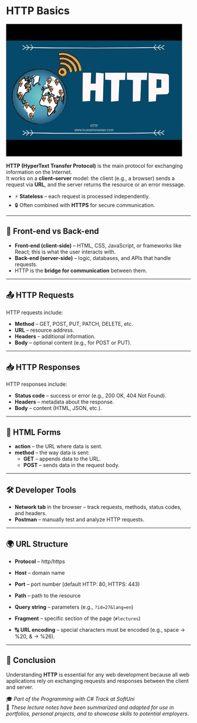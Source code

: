 # HTTP Basics

![HTTP](Images/HTTP.jpg)

**HTTP (HyperText Transfer Protocol)** is the main protocol for exchanging information on the Internet.  
It works on a **client–server** model: the client (e.g., a browser) sends a request via **URL**, and the server returns the resource or an error message.  

- ⚡ **Stateless** – each request is processed independently.  
- 🔒 Often combined with **HTTPS** for secure communication.

---

## 🧭 Front-end vs Back-end

- **Front-end (client-side)** – HTML, CSS, JavaScript, or frameworks like React; this is what the user interacts with.  
- **Back-end (server-side)** – logic, databases, and APIs that handle requests.  
- HTTP is the **bridge for communication** between them.

---

## 📤 HTTP Requests

HTTP requests include:  
- **Method** – GET, POST, PUT, PATCH, DELETE, etc.  
- **URL** – resource address.  
- **Headers** – additional information.  
- **Body** – optional content (e.g., for POST or PUT).

---

## 📥 HTTP Responses

HTTP responses include:  
- **Status code** – success or error (e.g., 200 OK, 404 Not Found).  
- **Headers** – metadata about the response.  
- **Body** – content (HTML, JSON, etc.).

---

## 📝 HTML Forms

- **action** – the URL where data is sent.  
- **method** – the way data is sent:  
  - **GET** – appends data to the URL.  
  - **POST** – sends data in the request body.

---

## 🛠️ Developer Tools

- **Network tab** in the browser – track requests, methods, status codes, and headers.  
- **Postman** – manually test and analyze HTTP requests.

---

## 🌍 URL Structure

- **Protocol** – http/https  
- **Host** – domain name  
- **Port** – port number (default HTTP: 80, HTTPS: 443)  
- **Path** – path to the resource  
- **Query string** – parameters (e.g., `?id=27&lang=en`)  
- **Fragment** – specific section of the page (`#lectures`)  

- 🔠 **URL encoding** – special characters must be encoded (e.g., space → %20, & → %26).

---

## 📌 Conclusion

Understanding **HTTP** is essential for any web development because all web applications rely on exchanging requests and responses between the client and server.

🎓 _Part of the Programming with C# Track at SoftUni_  
📝 _These lecture notes have been summarized and adapted for use in portfolios, personal projects, and to showcase skills to potential employers._
